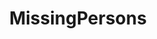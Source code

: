 ---
title: MissingPersons
crosslinks:
- croatia
- Calgary
- WithoutATrace
- CampingandHiking
- SquaredCircle
- LosAngeles
- television
- TrueCrimeDiscussion
- Twitch
---